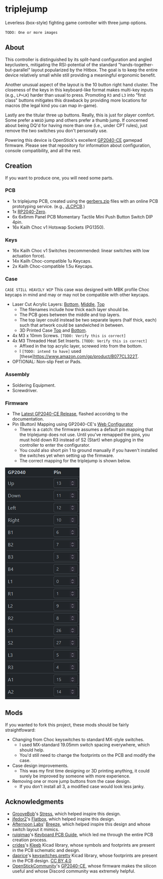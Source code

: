 # triplejump

Leverless (box-style) fighting game controller with three jump options.

`TODO: One or more images`

## About

This controller is distinguished by its split-hand configuration and angled keyclusters, mitigating the RSI-potential of the standard "hands-together-but-parallel" layout popularized by the Hitbox. The goal is to keep the entire device relatively small while still providing a meaningful ergonomic benefit.

Another unusual aspect of the layout is the 10 button right hand cluster. The closeness of the keys in this keyboard-like format makes multi-key inputs (e.g., `LP+LK`) harder than usual to press. Promoting `R3` and `L3` into "first class" buttons mitigates this drawback by providing more locations for macros (the legal kind you can map in-game).

Lastly are the titular three up buttons. Really, this is just for player comfort. Some prefer a `WASD` jump and others prefer a thumb jump. If concerned about being DQ'd for having more than one (i.e., under CPT rules), just remove the two switches you don't personally use.

Powering this device is OpenStick's excellent [GP2040-CE](https://github.com/OpenStickCommunity/GP2040-CE) gamepad firmware. Please see that repository for information about configuration, console compatibility, and all the rest.

## Creation

If you want to produce one, you will need some parts.

### PCB

- 1x triplejump PCB, created using the [gerbers.zip](./prod/gerbers.zip) files with an online PCB prototyping service. (e.g., [JLCPCB](https://jlcpcb.com/).)
- 1x [RP2040-Zero](https://www.waveshare.com/rp2040-zero.htm).
- 6x 6x6mm Panel PCB Momentary Tactile Mini Push Button Switch DIP 4pin.
- 16x Kailh Choc v1 Hotswap Sockets (PG1350).

### Keys

- 16x Kailh Choc v1 Switches (recommended: linear switches with low actuation force).
- 14x Kailh Choc-compatible 1u Keycaps.
- 2x Kailh Choc-compatible 1.5u Keycaps.

### Case

`CASE STILL HEAVILY WIP` This case was designed with MBK profile Choc keycaps in mind and may or may not be compatible with other keycaps.

- Laser Cut Acrylic Layers: [Bottom](<./prod/case_layer0_1-2mm.dxf>), [Middle](<./prod/case_layer1_2-3mm.dxf>), [Top](<./prod/case_layer2_4-6mm.dxf>)
  - The filenames include how thick each layer should be.
  - The PCB goes between the middle and top layers.
  - The top layer could instead be two separate layers (half thick, each) such that artwork could be sandwiched in between.
  - 3D Printed Case [Top](<./prod/case-top-hipro (repaired).stl>) and [Bottom](<./prod/case-bottom (repaired).stl>).
- 4x M3 x 10mm Screws. `[TODO: Verify this is correct] `
- 4x M3 Threaded Heat Set Inserts. `[TODO: Verify this is correct] `
  - Affixed in the top acrylic layer, screwed into from the bottom.
  - I `[TODO: intend to have]` used [these]<https://www.amazon.com/gp/product/B077CL322T>.
- OPTIONAL: Non-slip Feet or Pads.

### Assembly

- Soldering Equipment.
- Screwdriver.

### Firmware

- The [Latest GP2040-CE Release](https://github.com/OpenStickCommunity/GP2040-CE/releases), flashed accoridng to the documentation.
- Pin (Button) Mapping using GP2040-CE's [Web Configurator](https://gp2040-ce.info/#/web-configurator)
  - There is a catch: the firmware assumes a default pin mapping that the triplejump does not use. Until you've remapped the pins, you must hold down R3 instead of S2 (Start) when plugging in the controller to enter the configurator.
  - You could also short pin 1 to ground manually if you haven't installed the switches yet when setting up the firmware.
  - The correct mapping for the triplejump is shown below.

![](./images/pin-mapping.png)

## Mods

If you wanted to fork this project, these mods should be fairly straightfoward:

- Changing from Choc keyswitches to standard MX-style switches.
  - I used MX-standard 19.05mm switch spacing everywhere, which should help.
  - You'd still need to change the footprints on the PCB and modify the case.
- Case design improvements.
  - This was my first time designing or 3D printing anything, it could surely be improved by someone with more experience.
- Removing one or more jump buttons from the case design.
  - If you don't install all 3, a modified case would look less janky.

## Acknowledgments

- [GrooveBob](https://github.com/GroooveBob)'s [Stress](https://github.com/GroooveBob/Stress), which helped inspire this design.
- [jfedor2](https://github.com/jfedor2)'s [Flatbox](https://github.com/jfedor2/flatbox), which helped inspire this design.
- [Afternoon Labs](https://github.com/afternoonlabs)' [Breeze](https://github.com/afternoonlabs/BreezeKeyboard), which helped inspire this design and whose switch layout it mimics.
- [ruiqimao](https://github.com/ruiqimao)'s [Keyboard PCB Guide](https://github.com/ruiqimao/keyboard-pcb-guide), which led me through the entire PCB creation process.
- [crides](https://github.com/crides)'s [Kleeb](https://github.com/crides/kleeb) Kicad library, whose symbols and footprints are present in the PCB schematic and design.
- [daprice](https://github.com/daprice)'s [keyswitches.pretty](https://github.com/daprice/keyswitches.pretty) Kicad library, whose footprints are present in the PCB design. [CC BY 4.0](https://creativecommons.org/licenses/by/4.0/)
- [OpenStickCommunity](https://github.com/OpenStickCommunity)'s [GP2040-CE](https://github.com/OpenStickCommunity/GP2040-CE), whose firmware makes the silicon useful and whose Discord community was extremely helpful.
